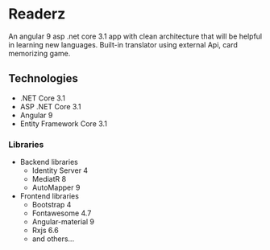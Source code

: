 # Readerz

An angular 9   asp .net core 3.1 app with clean architecture that will be helpful in learning new languages. Built-in translator using external Api, card memorizing game.

## Technologies

* .NET Core 3.1
* ASP .NET Core 3.1
* Angular 9
* Entity Framework Core 3.1

### Libraries
- Backend libraries
  - Identity Server 4
  - MediatR 8
  - AutoMapper 9
- Frontend libraries
  - Bootstrap 4
  - Fontawesome 4.7
  - Angular-material 9
  - Rxjs 6.6
  - and others...